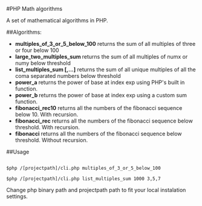 #PHP Math algorithms

A set of mathematical algorithms in PHP. 

##Algorithms: 
* <b>multiples_of_3_or_5_below_100</b>                           returns the sum of all multiples of three or four below 100
* <b>large_two_multiples_sum <threshold> <numx> <numy></b>       returns the sum of all multiples of numx or numy below threshold
* <b>list_multiples_sum  <threshold> <numx>[,<numy>...]</b>     returns the sum of all unique multiples of all the coma separated numbers below threshold
* <b>power_a  <base> <exp></b>                                   returns the power of base at index exp using PHP's built in function.
* <b>power_b  <base> <exp></b>                                   returns the power of base at index exp using a custom sum function.
* <b>fibonacci_rec10</b>                                         returns all the numbers of the fibonacci sequence below 10. With recursion.
* <b>fibonacci_rec <threshold></b>                               returns all the numbers of the fibonacci sequence below threshold. With recursion.
* <b>fibonacci <threshold></b>                                   returns all the numbers of the fibonacci sequence below threshold. Without recursion.

##Usage

```Shell

$php /[projectpath]/cli.php multiples_of_3_or_5_below_100

$php /[projectpath]/cli.php list_multiples_sum 1000 3,5,7

```
Change php binary path and projectpath path to fit your local instalation settings.
